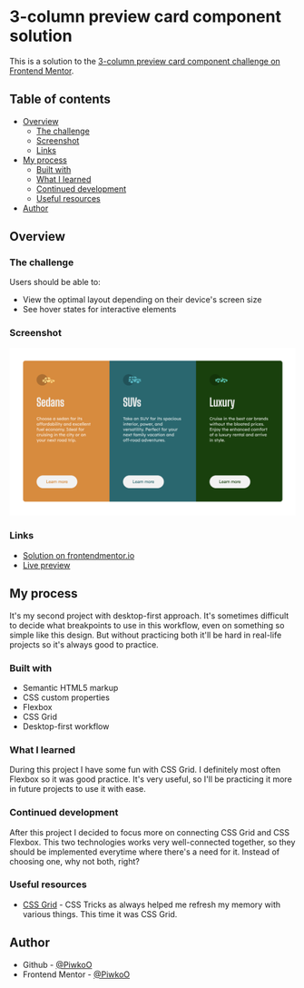 # 3-column preview card component solution

This is a solution to the [3-column preview card component challenge on Frontend Mentor](https://www.frontendmentor.io/challenges/3column-preview-card-component-pH92eAR2-).

## Table of contents

- [Overview](#overview)
  - [The challenge](#the-challenge)
  - [Screenshot](#screenshot)
  - [Links](#links)
- [My process](#my-process)
  - [Built with](#built-with)
  - [What I learned](#what-i-learned)
  - [Continued development](#continued-development)
  - [Useful resources](#useful-resources)
- [Author](#author)

## Overview

### The challenge

Users should be able to:

- View the optimal layout depending on their device's screen size
- See hover states for interactive elements

### Screenshot

![Project preview](./design/project-preview.png)

### Links

- [Solution on frontendmentor.io](https://www.frontendmentor.io/solutions/3column-preview-card-component-aU_Wg15p9x)
- [Live preview](https://piwkoo.github.io/column-preview-card/)

## My process

It's my second project with desktop-first approach. It's sometimes difficult to decide what breakpoints to use in this workflow, even on something so simple like this design. But without practicing both it'll be hard in real-life projects so it's always good to practice.

### Built with

- Semantic HTML5 markup
- CSS custom properties
- Flexbox
- CSS Grid
- Desktop-first workflow

### What I learned

During this project I have some fun with CSS Grid. I definitely most often Flexbox so it was good practice. It's very useful, so I'll be practicing it more in future projects to use it with ease.

### Continued development

After this project I decided to focus more on connecting CSS Grid and CSS Flexbox. This two technologies works very well-connected together, so they should be implemented everytime where there's a need for it. Instead of choosing one, why not both, right?

### Useful resources

- [CSS Grid](https://css-tricks.com/snippets/css/complete-guide-grid/) -  CSS Tricks as always helped me refresh my memory with various things. This time it was CSS Grid.

## Author

- Github - [@PiwkoO](https://github.com/PiwkoO)
- Frontend Mentor - [@PiwkoO](https://www.frontendmentor.io/profile/PiwkoO)
